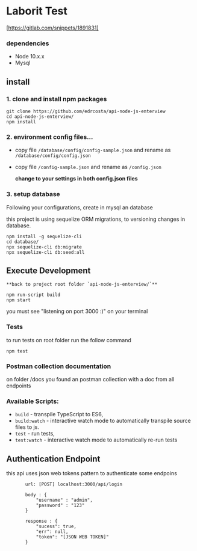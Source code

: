 # Laborit Test 
[https://gitlab.com/snippets/1891831]

  ### dependencies

- Node 10.x.x
- Mysql

## install

### 1. clone and install npm packages

```
git clone https://github.com/edrcosta/api-node-js-enterview
cd api-node-js-enterview/
npm install
```

### 2. environment config files...

- copy file `/database/config/config-sample.json` and rename as `/database/config/config.json`

- copy file `/config-sample.json` and rename as `/config.json`

	**change to your settings in both config.json files**

### 3. setup database

Following your configurations, create in mysql an database

this project is using sequelize ORM migrations, to versioning changes in database.
```
npm install -g sequelize-cli
cd database/
npx sequelize-cli db:migrate
npx sequelize-cli db:seed:all
```

## Execute Development

	**back to project root folder `api-node-js-enterview/`**

```
npm run-script build
npm start
```

you must see "listening on port 3000 :)" on your terminal

### Tests 

to run tests on root folder run the follow command

```
npm test
```

### Postman collection documentation 

on folder /docs you found an postman collection with a doc from all endpoints

### Available Scripts:

-  `build` - transpile TypeScript to ES6,
-  `build:watch` - interactive watch mode to automatically transpile source files to js.
-  `test` - run tests,
-  `test:watch` - interactive watch mode to automatically re-run tests

## Authentication Endpoint

this api uses json web tokens pattern to authenticate some endpoins
 
 ```
		url: [POST] localhost:3000/api/login

		body : {
			"username" : "admin",
			"password" : "123"
		}

		response : {
			"sucess": true,
			"err": null,
			"token": "[JSON WEB TOKEN]"
		}
```
